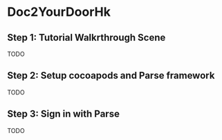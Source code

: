 # Doc2YourDoorHk

## Step 1: Tutorial Walkrthrough Scene

TODO

## Step 2: Setup cocoapods and Parse framework

TODO

## Step 3: Sign in with Parse

TODO
